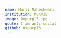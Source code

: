 ```yaml
---
name: Murli Maheshwari
institution: MCKVIE
image: 0xpurpl3.jpg
qoute: I am anti-social
github: 0xpurpl3
---
```

